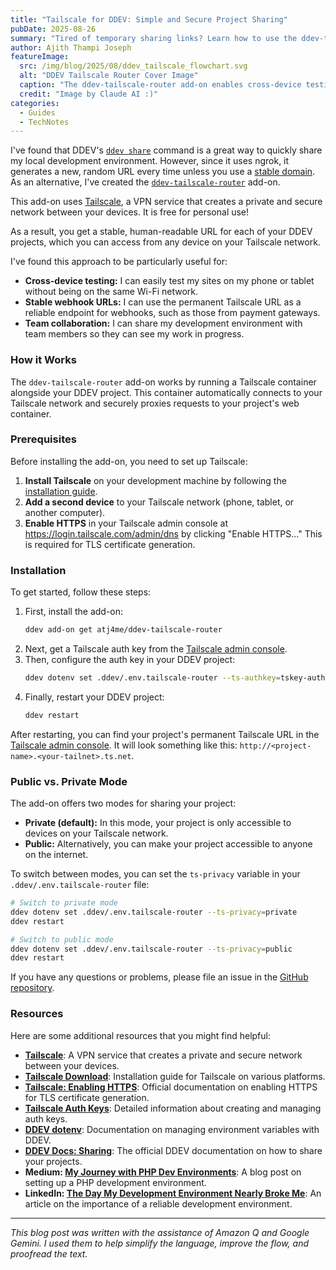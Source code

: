 ```yaml
---
title: "Tailscale for DDEV: Simple and Secure Project Sharing"
pubDate: 2025-08-26
summary: "Tired of temporary sharing links? Learn how to use the ddev-tailscale-router add-on to get a stable, secure, and private URL for your DDEV projects."
author: Ajith Thampi Joseph
featureImage:
  src: /img/blog/2025/08/ddev_tailscale_flowchart.svg
  alt: "DDEV Tailscale Router Cover Image"
  caption: "The ddev-tailscale-router add-on enables cross-device testing, stable webhook URLs, and team collaboration."
  credit: "Image by Claude AI :)"
categories:
  - Guides
  - TechNotes
---
```


I've found that DDEV's [`ddev share`](https://docs.ddev.com/en/stable/users/topics/sharing/) command is a great way to quickly share my local development environment. However, since it uses ngrok, it generates a new, random URL every time unless you use a [stable domain](https://docs.ddev.com/en/stable/users/topics/sharing/#setting-up-a-stable-ngrok-domain). As an alternative, I've created the [`ddev-tailscale-router`](https://github.com/atj4me/ddev-tailscale-router) add-on.

This add-on uses [Tailscale](https://tailscale.com/), a VPN service that creates a private and secure network between your devices. It is free for personal use!

As a result, you get a stable, human-readable URL for each of your DDEV projects, which you can access from any device on your Tailscale network.

I've found this approach to be particularly useful for:

- **Cross-device testing:** I can easily test my sites on my phone or tablet without being on the same Wi-Fi network.
- **Stable webhook URLs:** I can use the permanent Tailscale URL as a reliable endpoint for webhooks, such as those from payment gateways.
- **Team collaboration:** I can share my development environment with team members so they can see my work in progress.

### How it Works

The `ddev-tailscale-router` add-on works by running a Tailscale container alongside your DDEV project. This container automatically connects to your Tailscale network and securely proxies requests to your project's web container.

### Prerequisites

Before installing the add-on, you need to set up Tailscale:

1. **Install Tailscale** on your development machine by following the [installation guide](https://tailscale.com/download).
2. **Add a second device** to your Tailscale network (phone, tablet, or another computer).
3. **Enable HTTPS** in your Tailscale admin console at https://login.tailscale.com/admin/dns by clicking "Enable HTTPS..." This is required for TLS certificate generation.

### Installation

To get started, follow these steps:

1.  First, install the add-on:
    ```bash
    ddev add-on get atj4me/ddev-tailscale-router
    ```
2.  Next, get a Tailscale auth key from the [Tailscale admin console](https://login.tailscale.com/admin/settings/keys).
3.  Then, configure the auth key in your DDEV project:
    ```bash
    ddev dotenv set .ddev/.env.tailscale-router --ts-authkey=tskey-auth-your-key-here
    ```
4.  Finally, restart your DDEV project:
    ```bash
    ddev restart
    ```

After restarting, you can find your project's permanent Tailscale URL in the [Tailscale admin console](https://login.tailscale.com/admin/machines). It will look something like this: `http://<project-name>.<your-tailnet>.ts.net`.

### Public vs. Private Mode

The add-on offers two modes for sharing your project:

- **Private (default):** In this mode, your project is only accessible to devices on your Tailscale network.
- **Public:** Alternatively, you can make your project accessible to anyone on the internet.

To switch between modes, you can set the `ts-privacy` variable in your `.ddev/.env.tailscale-router` file:

```bash
# Switch to private mode
ddev dotenv set .ddev/.env.tailscale-router --ts-privacy=private
ddev restart

# Switch to public mode
ddev dotenv set .ddev/.env.tailscale-router --ts-privacy=public
ddev restart
```

If you have any questions or problems, please file an issue in the [GitHub repository](https://github.com/atj4me/ddev-tailscale-router/issues).

### Resources

Here are some additional resources that you might find helpful:

- **[Tailscale](https://tailscale.com/)**: A VPN service that creates a private and secure network between your devices.
- **[Tailscale Download](https://tailscale.com/download)**: Installation guide for Tailscale on various platforms.
- **[Tailscale: Enabling HTTPS](https://tailscale.com/kb/1153/enabling-https)**: Official documentation on enabling HTTPS for TLS certificate generation.
- **[Tailscale Auth Keys](https://tailscale.com/kb/1085/auth-keys)**: Detailed information about creating and managing auth keys.
- **[DDEV dotenv](https://ddev.readthedocs.io/en/latest/users/usage/commands/#dotenv)**: Documentation on managing environment variables with DDEV.
- **[DDEV Docs: Sharing](https://ddev.readthedocs.io/en/latest/users/usage/sharing/)**: The official DDEV documentation on how to share your projects.
- **Medium: [My Journey with PHP Dev Environments](https://medium.com/@josephajithampi/my-journey-with-php-dev-environments-1da9f2806ee9)**: A blog post on setting up a PHP development environment.
- **LinkedIn: [The Day My Development Environment Nearly Broke Me](https://www.linkedin.com/pulse/day-my-development-environment-nearly-broke-me-how-i-thampi-joseph-ildhc/)**: An article on the importance of a reliable development environment.

---

_This blog post was written with the assistance of Amazon Q and Google Gemini. I used them to help simplify the language, improve the flow, and proofread the text._
